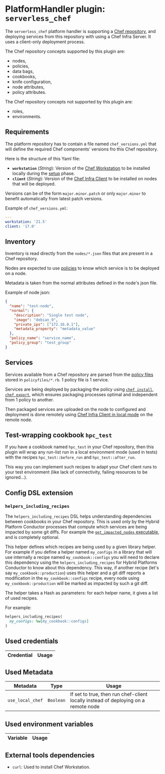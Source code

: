 # PlatformHandler plugin: `serverless_chef`

The `serverless_chef` platform handler is supporting a [Chef repository](https://docs.chef.io/chef_repo/), and deploying services from this repository with using a Chef Infra Server. It uses a client-only deployment process.

The Chef repository concepts supported by this plugin are:
* nodes,
* policies,
* data bags,
* cookbooks,
* knife configuration,
* node attributes,
* policy attributes.

The Chef repository concepts not supported by this plugin are:
* roles,
* environments.

## Requirements

The platform repository has to contain a file named `chef_versions.yml` that will define the required Chef components' versions fro this Chef repository.

Here is the structure of this Yaml file:
* **`workstation`** (*String*): Version of the [Chef Workstation](https://downloads.chef.io/tools/workstation) to be installed locally during the [setup](/docs/executables/setup.md) phase.
* **`client`** (*String*): Version of the [Chef Infra Client](https://docs.chef.io/chef_client_overview/) to be installed on nodes that will be deployed.

Versions can be of the form `major.minor.patch` or only `major.minor` to benefit automatically from latest patch versions.

Example of `chef_versions.yml`:
```yaml
---
workstation: '21.5'
client: '17.0'
```

## Inventory

Inventory is read directly from the `nodes/*.json` files that are present in a Chef repository.

Nodes are expected to use [policies](https://docs.chef.io/policy/) to know which service is to be deployed on a node.

Metadata is taken from the normal attributes defined in the node's json file.

Example of node json:
```json
{
  "name": "test-node",
  "normal": {
    "description": "Single test node",
    "image": "debian_9",
    "private_ips": ["172.16.0.1"],
    "metadata_property": "metadata_value"
  },
  "policy_name": "service_name",
  "policy_group": "test_group"
}
```

## Services

Services available from a Chef repository are parsed from the [policy files](https://docs.chef.io/policyfile/) stored in `policyfiles/*.rb`.
1 policy file is 1 service.

Services are being deployed by packaging the policy using [`chef install`](https://docs.chef.io/workstation/ctl_chef/#chef-install), [`chef export`](https://docs.chef.io/workstation/ctl_chef/#chef-export), which ensures packaging processes optimal and independent from 1 policy to another.

Then packaged services are uploaded on the node to configured and deployment is done remotely using [Chef Infra Client in local mode](https://docs.chef.io/ctl_chef_client/#run-in-local-mode) on the remote node.

## Test-wrapping cookbook `hpc_test`

If you have a cookbook named `hpc_test` in your Chef repository, then this plugin will wrap any run-list run in a local environment mode (used in tests) with the recipes `hpc_test::before_run` and `hpc_test::after_run`.

This way you can implement such recipes to adapt your Chef client runs to your test environment (like lack of connectivity, failing resources to be ignored...).

## Config DSL extension

### `helpers_including_recipes`

The `helpers_including_recipes` DSL helps understanding dependencies between cookbooks in your Chef repository.
This is used only by the Hybrid Platform Conductor processes that compute which services are being impacted by some git diffs. For example the [`get_impacted_nodes` executable](/docs/executables/get_impacted_nodes.md), and is completely optional.

This helper defines which recipes are being used by a given library helper.
For example if you define a helper named `my_configs` in a library that will use internally a recipe named `my_cookbook::configs` you will need to declare this dependency using the `helpers_including_recipes` for Hybrid Platforms Conductor to know about this dependency.
This way, if another recipe (let's say `my_cookbook::production`) uses this helper and a git diff reports a modification in the `my_cookbook::configs` recipe, every node using `my_cookbook::production` will be marked as impacted by such a git diff.

The helper takes a Hash as parameters: for each helper name, it gives a list of used recipes.

For example:
```ruby
helpers_including_recipes(
  my_configs: %w[my_cookbook::configs]
)
```

## Used credentials

| Credential | Usage
| --- | --- |

## Used Metadata

| Metadata | Type | Usage
| --- | --- | --- |
| `use_local_chef` | `Boolean` | If set to true, then run chef-client locally instead of deploying on a remote node |

## Used environment variables

| Variable | Usage
| --- | --- |

## External tools dependencies

* `curl`: Used to install Chef Workstation.
